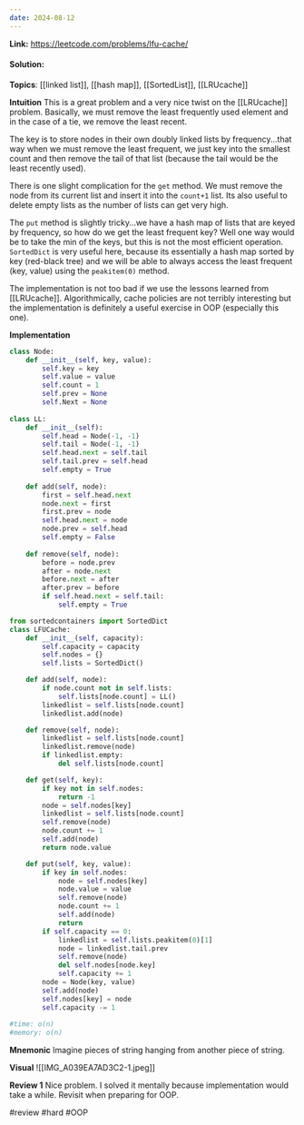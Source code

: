 ```yaml
---
date: 2024-08-12
---
```

**Link:** https://leetcode.com/problems/lfu-cache/
#### Solution:

**Topics**: [[linked list]], [[hash map]], [[SortedList]], [[LRUcache]]

**Intuition**
This is a great problem and a very nice twist on the [[LRUcache]] problem. Basically, we must remove the least frequently used element and in the case of a tie, we remove the least recent. 

The key is to store nodes in their own doubly linked lists by frequency...that way when we must remove the least frequent, we just key into the smallest count and then remove the tail of that list (because the tail would be the least recently used). 

There is one slight complication for the `get` method. We must remove the node from its current list and insert it into the `count+1` list. Its also useful to delete empty lists as the number of lists can get very high. 

The `put` method is slightly tricky...we have a hash map of lists that are keyed by frequency, so how do we get the least frequent key? Well one way would be to take the min of the keys, but this is not the most efficient operation. `SortedDict` is very useful here, because its essentially a hash map sorted by key (red-black tree)  and we will be able to always access the least frequent (key, value) using the `peakitem(0)` method. 

The implementation is not too bad if we use the lessons learned from [[LRUcache]]. Algorithmically, cache policies are not terribly interesting but the implementation is definitely a useful exercise in OOP (especially this one). 

**Implementation**
```python
class Node:
	def __init__(self, key, value):
		self.key = key
		self.value = value
		self.count = 1
		self.prev = None
		self.Next = None
		
class LL:
	def __init__(self):
		self.head = Node(-1, -1)
		self.tail = Node(-1, -1)
		self.head.next = self.tail
		self.tail.prev = self.head
		self.empty = True
		
	def add(self, node):
		first = self.head.next
		node.next = first
		first.prev = node
		self.head.next = node
		node.prev = self.head
		self.empty = False
	
	def remove(self, node):
		before = node.prev
		after = node.next
		before.next = after
		after.prev = before
		if self.head.next = self.tail:
			self.empty = True

from sortedcontainers import SortedDict
class LFUCache:
	def __init__(self, capacity):
		self.capacity = capacity
		self.nodes = {}
		self.lists = SortedDict()

	def add(self, node):
		if node.count not in self.lists:
			self.lists[node.count] = LL()
		linkedlist = self.lists[node.count]
		linkedlist.add(node)

	def remove(self, node):
		linkedlist = self.lists[node.count]
		linkedlist.remove(node)
		if linkedlist.empty:
			del self.lists[node.count]

	def get(self, key):
		if key not in self.nodes:
			return -1
		node = self.nodes[key]
		linkedlist = self.lists[node.count]
		self.remove(node)
		node.count += 1
		self.add(node)
		return node.value

	def put(self, key, value):
		if key in self.nodes:
			node = self.nodes[key]
			node.value = value
			self.remove(node)
			node.count += 1
			self.add(node)
			return
		if self.capacity == 0:
			linkedlist = self.lists.peakitem(0)[1]
			node = linkedlist.tail.prev
			self.remove(node)
			del self.nodes[node.key]
			self.capacity += 1
		node = Node(key, value)
		self.add(node)
		self.nodes[key] = node
		self.capacity -= 1
		
#time: o(n)
#memory: o(n)
```

**Mnemonic**
Imagine pieces of string hanging from another piece of string. 

**Visual** 
![[IMG_A039EA7AD3C2-1.jpeg]]

**Review 1**
Nice problem. I solved it mentally because implementation would take a while. Revisit when preparing for OOP. 

#review 
#hard 
#OOP



